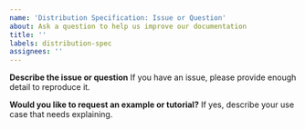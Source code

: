 ```yaml
---
name: 'Distribution Specification: Issue or Question'
about: Ask a question to help us improve our documentation
title: ''
labels: distribution-spec
assignees: ''
---
```


**Describe the issue or question**
If you have an issue, please provide enough detail to reproduce it.

**Would you like to request an example or tutorial?**
If yes, describe your use case that needs explaining.
